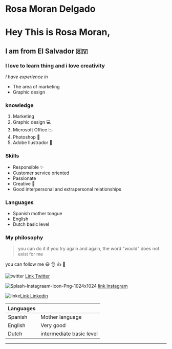 # Rosa Moran Delgado
# Hey This is Rosa Moran,
## I am from **El Salvador**  :el_salvador:
### **I love to learn thing and i love creativity**

*I have experience in* 
- The area of marketing 
- Graphic design

### knowledge
1. Marketing 
2. Graphic design :computer:
3. Microsoft Office :chart_with_downwards_trend:
4. Photoshop :memo:
5. Adobe Ilustrador :memo:

### Skills
* Responsible :sparkles:
* Customer service oriented
* Passionate
* Creative :art:
* Good interpersonal and extrapersonal relationships

### Languages
- Spanish mother tongue 
- English
- Dutch basic level

### My philosophy
>you can do it if you try again and again, the word "would" does not exist for me

you can follow me :smiley:
:ok_hand: :thumbsup: :heartbeat:

![twitter](https://user-images.githubusercontent.com/78501106/107276370-2fb2aa00-6a53-11eb-8d9e-1973057717bf.png)
[Link Twitter](http://twitter.com/RosaMor28853822)

![Splash-Instagraam-Icon-Png-1024x1024](https://user-images.githubusercontent.com/78501106/107276801-d8610980-6a53-11eb-98a8-bc3d9c59d0a9.png) [link Instagram](https://www.instagram.com/ross_darkness/) 

![linke](https://user-images.githubusercontent.com/78501106/107276325-1c9fda00-6a53-11eb-9c03-c68acd5a4cec.png)[Link Linkedin](https://www.linkedin.com/in/rosa-moran-a2b9a1151/)

Languages|                         |
---------|-------------------------|
Spanish  |Mother language          |
English  |Very good                |
Dutch    |intermediate basic level | 
------------------------------------
